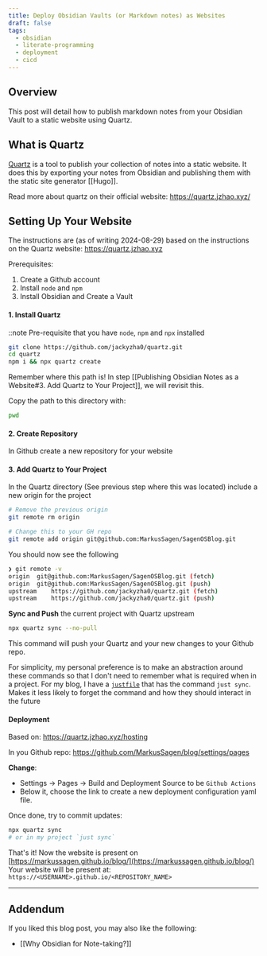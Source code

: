 ```yaml
---
title: Deploy Obsidian Vaults (or Markdown notes) as Websites
draft: false
tags:
  - obsidian
  - literate-programming
  - deployment
  - cicd
---
```


## Overview

This post will detail how to publish markdown notes from your Obsidian Vault to a static website using Quartz.

## What is Quartz

[Quartz](https://github.com/jackyzha0/quartz) is a tool to publish your collection of notes into a static website. It does this by exporting your notes from Obsidian and publishing them with the static site generator [[Hugo]].

Read more about quartz on their official website: https://quartz.jzhao.xyz/

## Setting Up Your Website

The instructions are (as of writing 2024-08-29) based on the instructions on the Quartz website: https://quartz.jzhao.xyz

Prerequisites:

1. Create a Github account
2. Install `node` and `npm`
3. Install Obsidian and Create a Vault

#### 1. Install Quartz

::note Pre-requisite that you have `node`, `npm` and `npx` installed

```sh
git clone https://github.com/jackyzha0/quartz.git
cd quartz
npm i && npx quartz create
```

Remember where this path is! In step [[Publishing Obsidian Notes as a Website#3. Add Quartz to Your Project]], we will revisit this.

Copy the path to this directory with:

```sh
pwd
```

#### 2. Create Repository

In Github create a new repository for your website

#### 3. Add Quartz to Your Project

In the Quartz directory (See previous step where this was located) include a new origin for the project

```sh
# Remove the previous origin
git remote rm origin

# Change this to your GH repo
git remote add origin git@github.com:MarkusSagen/SagenOSBlog.git
```

You should now see the following

```sh
❯ git remote -v
origin	git@github.com:MarkusSagen/SagenOSBlog.git (fetch)
origin	git@github.com:MarkusSagen/SagenOSBlog.git (push)
upstream	https://github.com/jackyzha0/quartz.git (fetch)
upstream	https://github.com/jackyzha0/quartz.git (push)
```

**Sync and Push** the current project with Quartz upstream

```sh
npx quartz sync --no-pull
```

This command will push your Quartz and your new changes to your Github repo.

For simplicity, my personal preference is to make an abstraction around these commands so that I don't need to remember what is required when in a project. For my blog, I have a [`justfile`](https://github.com/casey/just) that has the command `just sync`. Makes it less likely to forget the command and how they should interact in the future

#### Deployment

Based on: https://quartz.jzhao.xyz/hosting

In you Github repo: https://github.com/MarkusSagen/blog/settings/pages

**Change**:

- Settings -> Pages -> Build and Deployment Source to be `Github Actions`
- Below it, choose the link to create a new deployment configuration yaml file.

Once done, try to commit updates:

```sh
npx quartz sync
# or in my project `just sync`
```

That's it! Now the website is present on [https://markussagen.github.io/blog/](https://markussagen.github.io/blog/)
Your website will be present at: `https://<USERNAME>.github.io/<REPOSITORY_NAME>`

---

## Addendum

If you liked this blog post, you may also like the following:

- [[Why Obsidian for Note-taking?]]

